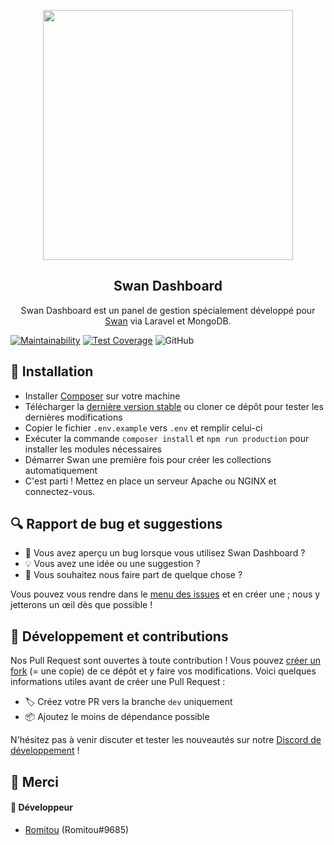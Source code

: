 <p align="center"><img width=400px src="https://skript-mc.fr/assets/images/logo.png"></p>
<h2 align="center">Swan Dashboard</h2>
<p align="center">
    Swan Dashboard est un panel de gestion spécialement développé pour <a href="https://github.com/Skript-MC/Swan">Swan</a> via Laravel et MongoDB.
</p>

[![Maintainability](https://api.codeclimate.com/v1/badges/83ba962d1237ac5048c1/maintainability)](https://codeclimate.com/github/Romitou/SwanDashboard/maintainability) [![Test Coverage](https://api.codeclimate.com/v1/badges/83ba962d1237ac5048c1/test_coverage)](https://codeclimate.com/github/Romitou/SwanDashboard/test_coverage) ![GitHub](https://img.shields.io/github/license/Romitou/SwanDashboard)

## 🚀 Installation
- Installer [Composer](https://getcomposer.org/) sur votre machine
- Télécharger la [dernière version stable](https://github.com/Romitou/SwanDashboard/releases/latest) ou cloner ce dépôt pour tester les dernières modifications
- Copier le fichier `.env.example` vers `.env` et remplir celui-ci
- Exécuter la commande `composer install` et `npm run production` pour installer les modules nécessaires
- Démarrer Swan une première fois pour créer les collections automatiquement
- C'est parti ! Mettez en place un serveur Apache ou NGINX et connectez-vous.

## 🔍 Rapport de bug et suggestions
- 🐛 Vous avez aperçu un bug lorsque vous utilisez Swan Dashboard ?
- 💡 Vous avez une idée ou une suggestion ?
- 💬 Vous souhaitez nous faire part de quelque chose ?

Vous pouvez vous rendre dans le [menu des issues](https://github.com/Romitou/SwanDashboard/issues) et en créer une ; nous y jetterons un œil dès que possible !

## 🔨 Développement et contributions
Nos Pull Request sont ouvertes à toute contribution ! Vous pouvez [créer un fork](https://github.com/Romitou/SwanDashboard/fork) (= une copie) de ce dépôt et y faire vos modifications. Voici quelques informations utiles avant de créer une Pull Request :

- 🏷️ Créez votre PR vers la branche `dev` uniquement
- 📦 Ajoutez le moins de dépendance possible

N'hésitez pas à venir discuter et tester les nouveautés sur notre [Discord de développement](https://discord.com/njSgX3w) !

## 🙏 Merci
#### 👥 Développeur
- [Romitou](https://github.com/Romitou) (Romitou#9685)
